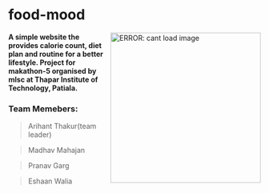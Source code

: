 # food-mood


  <img src="https://media.giphy.com/media/1wn4W0NiirVR1fUbbP/giphy.gif" align="right" width="300"
  height="auto" alt="ERROR: cant load image" />
  <p align="top">
<b>A simple website the provides calorie count, diet plan and routine for a better lifestyle.
Project for makathon-5 organised by mlsc at Thapar Institute of Technology, Patiala.</b>

### Team Memebers:

> Arihant Thakur(team leader)
  
> Madhav Mahajan
  
> Pranav Garg
  
> Eshaan Walia




